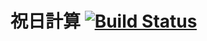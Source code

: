 # 祝日計算 [![Build Status](https://secure.travis-ci.org/t2v/holidays.png)](http://travis-ci.org/t2v/holidays)


